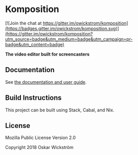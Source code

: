 # Komposition

[![Join the chat at https://gitter.im/owickstrom/komposition](https://badges.gitter.im/owickstrom/komposition.svg)](https://gitter.im/owickstrom/komposition?utm_source=badge&utm_medium=badge&utm_campaign=pr-badge&utm_content=badge)

**The video editor built for screencasters**

## Documentation

See [the documentation and user guide](https://owickstrom.github.io/komposition/).

## Build Instructions

This project can be built using Stack, Cabal, and Nix.

## License

Mozilla Public License Version 2.0

Copyright 2018 Oskar Wickström
